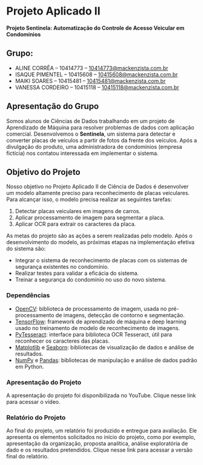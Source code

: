 # Projeto Aplicado II

**Projeto Sentinela: Automatização do Controle de Acesso Veicular em Condomínios**
 
##  Grupo:
* ALINE CORRÊA – 10414773 – 10414773@mackenzista.com.br
* ISAQUE PIMENTEL – 10415608 – 10415608@mackenzista.com.br
* MAIKI SOARES – 10415481 – 10415481@mackenzista.com.br
* VANESSA CORDEIRO – 10415118 – 10415118@mackenzista.com.br

## Apresentação do Grupo

Somos alunos de Ciências de Dados trabalhando em um projeto de Aprendizado de Máquina para resolver problemas de dados com aplicação comercial. Desenvolvemos o **Sentinela**, um sistema para detectar e converter placas de veículos a partir de fotos da frente dos veículos. Após a divulgação do produto, uma administradora de condomínios (empresa fictícia) nos contatou interessada em implementar o sistema.

## Objetivo do Projeto

Nosso objetivo no Projeto Aplicado II de Ciência de Dados é desenvolver um modelo altamente preciso para reconhecimento de placas veiculares. Para alcançar isso, o modelo precisa realizar as seguintes tarefas:

1. Detectar placas veiculares em imagens de carros.
2. Aplicar processamento de imagem para segmentar a placa.
3. Aplicar OCR para extrair os caracteres da placa.

As metas do projeto são as ações a serem realizadas pelo modelo. Após o desenvolvimento do modelo, as próximas etapas na implementação efetiva do sistema são:

- Integrar o sistema de reconhecimento de placas com os sistemas de segurança existentes no condomínio.
- Realizar testes para validar a eficácia do sistema.
- Treinar a segurança do condomínio no uso do novo sistema.

### Dependências

* [OpenCV](https://opencv.org/): biblioteca de processamento de imagem, usada no pré-processamento de imagens, detecção de contorno e segmentação.
* [TensorFlow](https://www.tensorflow.org/): framework de aprendizado de máquina e deep learning usado no treinamento de modelo de reconhecimento de imagens.
* [PyTesseract](https://pypi.org/project/pytesseract/): interface para biblioteca OCR Tesseract, útil para reconhecer os caracteres das placas.
* [Matplotlib](https://matplotlib.org/) e [Seaborn](https://seaborn.pydata.org/): bibliotecas de visualização de dados e análise de resultados.
* [NumPy](https://numpy.org/) e [Pandas](https://pandas.pydata.org/): bibliotecas de manipulação e análise de dados padrão em Python.


### Apresentação do Projeto

A apresentação do projeto foi disponibilizada no YouTube. Clique nesse link para acessar o vídeo.

### Relatório do Projeto

Ao final do projeto, um relatório foi produzido e entregue para avaliação. Ele apresenta os elementos solicitados no início do projeto, como por exemplo, apresentação da organização, proposta analítica, análise exploratória de dado e os resultados pretendidos. Clique nesse link para acessar a versão final do relatório.